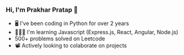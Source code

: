 ### Hi, I'm Prakhar Pratap 👋

- 🖥️ I've been coding in Python for over 2 years
- 👨🏻‍💻 I'm learning Javascript (Express.js, React, Angular, Node.js)
- 500+ problems solved on Leetcode
- 📽️ Actively looking to colaborate on projects

<!--
**prakharpratap20/prakharpratap20** is a ✨ _special_ ✨ repository because its `README.md` (this file) appears on your GitHub profile.

Here are some ideas to get you started:

- 🔭 I’m currently working on ...
- 🌱 I’m currently learning ...
- 👯 I’m looking to collaborate on ...
- 🤔 I’m looking for help with ...
- 💬 Ask me about ...
- 📫 How to reach me: ...
- 😄 Pronouns: ...
- ⚡ Fun fact: ...
-->
